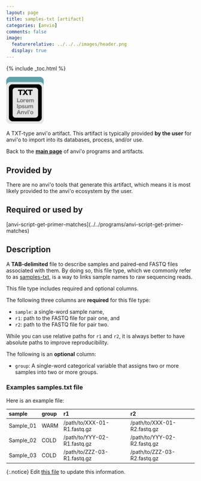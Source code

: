 ```yaml
---
layout: page
title: samples-txt [artifact]
categories: [anvio]
comments: false
image:
  featurerelative: ../../../images/header.png
  display: true
---
```



{% include _toc.html %}


<img src="../../images/icons/TXT.png" alt="TXT" style="width:100px; border:none" />

A TXT-type anvi'o artifact. This artifact is typically provided **by the user** for anvi'o to import into its databases, process, and/or use.

Back to the **[main page](../../)** of anvi'o programs and artifacts.

## Provided by


There are no anvi'o tools that generate this artifact, which means it is most likely provided to the anvi'o ecosystem by the user.


## Required or used by


<p style="text-align: left" markdown="1"><span class="artifact-r">[anvi-script-get-primer-matches](../../programs/anvi-script-get-primer-matches)</span></p>


## Description

A **TAB-delimited** file to describe samples and paired-end FASTQ files associated with them. By doing so, this file type, which we commonly refer to as <span class="artifact-n">[samples-txt](/software/anvio/help/main/artifacts/samples-txt)</span>, is a way to links sample names to raw sequencing reads.

This file type includes required and optional columns.

The following three columns are **required** for this file type:

* `sample`: a single-word sample name,
* `r1`: path to the FASTQ file for pair one, and
* `r2`: path to the FASTQ file for pair two.

While you can use relative paths for `r1` and `r2`, it is always better to have absolute paths to improve reproducibility.

The following is an **optional** column:

* `group`: A single-word categorical variable that assigns two or more samples into two or more groups.

### Examples samples.txt file

Here is an example file:

|sample|group|r1|r2|
|:--|:--|:--|:--|
|Sample_01|WARM|/path/to/XXX-01-R1.fastq.gz|/path/to/XXX-01-R2.fastq.gz|
|Sample_02|COLD|/path/to/YYY-02-R1.fastq.gz|/path/to/YYY-02-R2.fastq.gz|
|Sample_03|COLD|/path/to/ZZZ-03-R1.fastq.gz|/path/to/ZZZ-03-R2.fastq.gz|

{:.notice}
Edit [this file](https://github.com/merenlab/anvio/tree/master/anvio/docs/artifacts/samples-txt.md) to update this information.

